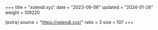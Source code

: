 +++
title = "xslendi.xyz"
date = "2023-08-06"
updated = "2024-01-26"
weight = 109220

[extra]
source = "https://xslendi.xyz/"
ratio = 3
size = 107
+++
